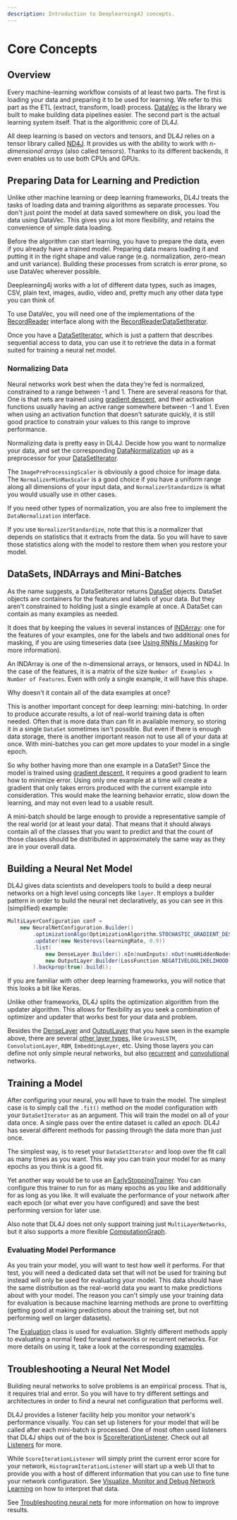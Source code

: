 ```yaml
---
description: Introduction to Deeplearning4J concepts.
---
```


# Core Concepts

## Overview

Every machine-learning workflow consists of at least two parts. The first is loading your data and preparing it to be used for learning. We refer to this part as the ETL \(extract, transform, load\) process. [DataVec](../datavec/overview.md) is the library we built to make building data pipelines easier. The second part is the actual learning system itself. That is the algorithmic core of DL4J.

All deep learning is based on vectors and tensors, and DL4J relies on a tensor library called [ND4J](../nd4j/overview.md). It provides us with the ability to work with _n-dimensional arrays_ \(also called tensors\). Thanks to its different backends, it even enables us to use both CPUs and GPUs.

## Preparing Data for Learning and Prediction

Unlike other machine learning or deep learning frameworks, DL4J treats the tasks of loading data and training algorithms as separate processes. You don't just point the model at data saved somewhere on disk, you load the data using DataVec. This gives you a lot more flexibility, and retains the convenience of simple data loading.

Before the algorithm can start learning, you have to prepare the data, even if you already have a trained model. Preparing data means loading it and putting it in the right shape and value range \(e.g. normalization, zero-mean and unit variance\). Building these processes from scratch is error prone, so use DataVec wherever possible.

Deeplearning4j works with a lot of different data types, such as images, CSV, plain text, images, audio, video and, pretty much any other data type you can think of.

To use DataVec, you will need one of the implementations of the [RecordReader](https://github.com/eclipse/deeplearning4j/blob/master/datavec/datavec-api/src/main/java/org/datavec/api/records/reader/RecordReader.java) interface along with the [RecordReaderDataSetIterator](https://github.com/eclipse/deeplearning4j/blob/master/deeplearning4j/deeplearning4j-data/deeplearning4j-datavec-iterators/src/main/java/org/deeplearning4j/datasets/datavec/RecordReaderDataSetIterator.java).

Once you have a [DataSetIterator](https://github.com/eclipse/deeplearning4j/blob/master/nd4j/nd4j-backends/nd4j-api-parent/nd4j-api/src/main/java/org/nd4j/linalg/dataset/api/iterator/DataSetIterator.java), which is just a pattern that describes sequential access to data, you can use it to retrieve the data in a format suited for training a neural net model.

### Normalizing Data

Neural networks work best when the data they're fed is normalized, constrained to a range between -1 and 1. There are several reasons for that. One is that nets are trained using [gradient descent](https://en.wikipedia.org/wiki/Gradient_descent), and their activation functions usually having an active range somewhere between -1 and 1. Even when using an activation function that doesn't saturate quickly, it is still good practice to constrain your values to this range to improve performance.

Normalizing data is pretty easy in DL4J. Decide how you want to normalize your data, and set the corresponding [DataNormalization](https://github.com/eclipse/deeplearning4j/blob/master/nd4j/nd4j-backends/nd4j-api-parent/nd4j-api/src/main/java/org/nd4j/linalg/dataset/api/preprocessor/DataNormalization.java) up as a preprocessor for your [DataSetIterator](https://github.com/eclipse/deeplearning4j/blob/master/nd4j/nd4j-backends/nd4j-api-parent/nd4j-api/src/main/java/org/nd4j/linalg/dataset/api/iterator/DataSetIterator.java).

The `ImagePreProcessingScaler` is obviously a good choice for image data. The `NormalizerMinMaxScaler` is a good choice if you have a uniform range along all dimensions of your input data, and `NormalizerStandardize` is what you would usually use in other cases.

If you need other types of normalization, you are also free to implement the `DataNormalization` interface.

If you use `NormalizerStandardize`, note that this is a normalizer that depends on statistics that it extracts from the data. So you will have to save those statistics along with the model to restore them when you restore your model.

## DataSets, INDArrays and Mini-Batches

As the name suggests, a DataSetIterator returns [DataSet](https://github.com/eclipse/deeplearning4j/blob/master/nd4j/nd4j-backends/nd4j-api-parent/nd4j-api/src/main/java/org/nd4j/linalg/dataset/DataSet.java) objects. DataSet objects are containers for the features and labels of your data. But they aren't constrained to holding just a single example at once. A DataSet can contain as many examples as needed.

It does that by keeping the values in several instances of [INDArray](https://github.com/eclipse/deeplearning4j/blob/master/nd4j/nd4j-backends/nd4j-api-parent/nd4j-api/src/main/java/org/nd4j/linalg/api/ndarray/INDArray.java): one for the features of your examples, one for the labels and two additional ones for masking, if you are using timeseries data \(see [Using RNNs / Masking](../models/recurrent.md) for more information\).

An INDArray is one of the n-dimensional arrays, or tensors, used in ND4J. In the case of the features, it is a matrix of the size `Number of Examples x Number of Features`. Even with only a single example, it will have this shape.

Why doesn't it contain all of the data examples at once?

This is another important concept for deep learning: mini-batching. In order to produce accurate results, a lot of real-world training data is often needed. Often that is more data than can fit in available memory, so storing it in a single `DataSet` sometimes isn't possible. But even if there is enough data storage, there is another important reason not to use all of your data at once. With mini-batches you can get more updates to your model in a single epoch.

So why bother having more than one example in a DataSet? Since the model is trained using [gradient descent](https://en.wikipedia.org/wiki/Gradient_descent), it requires a good gradient to learn how to minimize error. Using only one example at a time will create a gradient that only takes errors produced with the current example into consideration. This would make the learning behavior erratic, slow down the learning, and may not even lead to a usable result.

A mini-batch should be large enough to provide a representative sample of the real world \(or at least your data\). That means that it should always contain all of the classes that you want to predict and that the count of those classes should be distributed in approximately the same way as they are in your overall data.

## Building a Neural Net Model

DL4J gives data scientists and developers tools to build a deep neural networks on a high level using concepts like `layer`. It employs a builder pattern in order to build the neural net declaratively, as you can see in this \(simplified\) example:

```java
MultiLayerConfiguration conf = 
    new NeuralNetConfiguration.Builder()
        .optimizationAlgo(OptimizationAlgorithm.STOCHASTIC_GRADIENT_DESCENT)
        .updater(new Nesterovs(learningRate, 0.9))
        .list(
            new DenseLayer.Builder().nIn(numInputs).nOut(numHiddenNodes).activation("relu").build(),
            new OutputLayer.Builder(LossFunction.NEGATIVELOGLIKELIHOOD).activation("softmax").nIn(numHiddenNodes).nOut(numOutputs).build()
        ).backprop(true).build();
```

If you are familiar with other deep learning frameworks, you will notice that this looks a bit like Keras.

Unlike other frameworks, DL4J splits the optimization algorithm from the updater algorithm. This allows for flexibility as you seek a combination of optimizer and updater that works best for your data and problem.

Besides the [DenseLayer](https://github.com/eclipse/deeplearning4j/blob/master/deeplearning4j/deeplearning4j-nn/src/main/java/org/deeplearning4j/nn/conf/layers/DenseLayer.java) and [OutputLayer](https://github.com/eclipse/deeplearning4j/blob/master/deeplearning4j/deeplearning4j-nn/src/main/java/org/deeplearning4j/nn/layers/OutputLayer.java) that you have seen in the example above, there are several [other layer types](https://github.com/eclipse/deeplearning4j/tree/master/deeplearning4j/deeplearning4j-nn/src/main/java/org/deeplearning4j/nn/layers), like `GravesLSTM`, `ConvolutionLayer`, `RBM`, `EmbeddingLayer`, etc. Using those layers you can define not only simple neural networks, but also [recurrent](../models/recurrent.md) and [convolutional](deeplearning4j-nn-convolutional) networks.

## Training a Model

After configuring your neural, you will have to train the model. The simplest case is to simply call the `.fit()` method on the model configuration with your `DataSetIterator` as an argument. This will train the model on all of your data once. A single pass over the entire dataset is called an _epoch_. DL4J has several different methods for passing through the data more than just once.

The simplest way, is to reset your `DataSetIterator` and loop over the fit call as many times as you want. This way you can train your model for as many epochs as you think is a good fit.

Yet another way would be to use an [EarlyStoppingTrainer](https://github.com/eclipse/deeplearning4j/blob/master/deeplearning4j/deeplearning4j-nn/src/main/java/org/deeplearning4j/earlystopping/trainer/EarlyStoppingTrainer.java). You can configure this trainer to run for as many epochs as you like and additionally for as long as you like. It will evaluate the performance of your network after each epoch \(or what ever you have configured\) and save the best performing version for later use.

Also note that DL4J does not only support training just `MultiLayerNetworks`, but it also supports a more flexible [ComputationGraph](../models/computationgraph.md).

### Evaluating Model Performance

As you train your model, you will want to test how well it performs. For that test, you will need a dedicated data set that will not be used for training but instead will only be used for evaluating your model. This data should have the same distribution as the real-world data you want to make predictions about with your model. The reason you can't simply use your training data for evaluation is because machine learning methods are prone to overfitting \(getting good at making predictions about the training set, but not performing well on larger datasets\).

The [Evaluation](https://github.com/eclipse/deeplearning4j/blob/master/deeplearning4j/deeplearning4j-nn/src/main/java/org/deeplearning4j/eval/Evaluation.java) class is used for evaluation. Slightly different methods apply to evaluating a normal feed forward networks or recurrent networks. For more details on using it, take a look at the corresponding [examples](https://github.com/eclipse/deeplearning4j-examples).

## Troubleshooting a Neural Net Model

Building neural networks to solve problems is an empirical process. That is, it requires trial and error. So you will have to try different settings and architectures in order to find a neural net configuration that performs well.

DL4J provides a listener facility help you monitor your network's performance visually. You can set up listeners for your model that will be called after each mini-batch is processed. One of most often used listeners that DL4J ships out of the box is [ScoreIterationListener](https://github.com/eclipse/deeplearning4j/blob/master/deeplearning4j/deeplearning4j-nn/src/main/java/org/deeplearning4j/optimize/listeners/ScoreIterationListener.java). Check out all [Listeners](../models/listeners.md) for more.

While `ScoreIterationListener` will simply print the current error score for your network, `HistogramIterationListener` will start up a web UI that to provide you with a host of different information that you can use to fine tune your network configuration. See [Visualize, Monitor and Debug Network Learning](../tuning-and-training/visualization.md) on how to interpret that data.

See [Troubleshooting neural nets](../tuning-and-training/troubleshooting-training.md) for more information on how to improve results.

